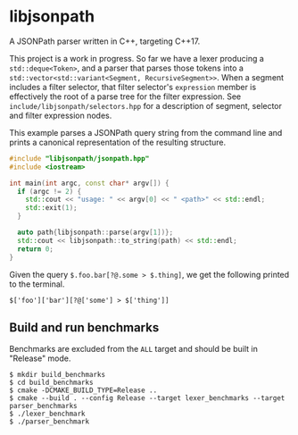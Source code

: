 # libjsonpath

A JSONPath parser written in C++, targeting C++17.

This project is a work in progress. So far we have a lexer producing a `std::deque<Token>`, and a parser that parses those tokens into a `std::vector<std::variant<Segment, RecursiveSegment>>`. When a segment includes a filter selector, that filter selector's `expression` member is effectively the root of a parse tree for the filter expression. See `include/libjsonpath/selectors.hpp` for a description of segment, selector and filter expression nodes.

This example parses a JSONPath query string from the command line and prints a canonical representation of the resulting structure.

```cpp
#include "libjsonpath/jsonpath.hpp"
#include <iostream>

int main(int argc, const char* argv[]) {
  if (argc != 2) {
    std::cout << "usage: " << argv[0] << " <path>" << std::endl;
    std::exit(1);
  }

  auto path{libjsonpath::parse(argv[1])};
  std::cout << libjsonpath::to_string(path) << std::endl;
  return 0;
}
```

Given the query `$.foo.bar[?@.some > $.thing]`, we get the following printed to the terminal.

```plain
$['foo']['bar'][?@['some'] > $['thing']]
```

## Build and run benchmarks

Benchmarks are excluded from the `ALL` target and should be built in "Release" mode.

```
$ mkdir build_benchmarks
$ cd build_benchmarks
$ cmake -DCMAKE_BUILD_TYPE=Release ..
$ cmake --build . --config Release --target lexer_benchmarks --target parser_benchmarks
$ ./lexer_benchmark
$ ./parser_benchmark
```
